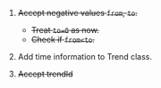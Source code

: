 1. <strike>Accept negative values `from`, `to`.
    - Treat `to=0` as now.
    - Check if `from<to`.</strike>
    
2. Add time information to Trend class.
3. <strike>Accept trendId</strike>